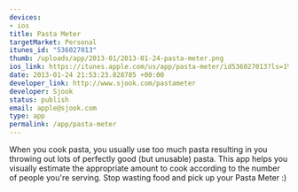 ```yaml
--- 
devices: 
- ios
title: Pasta Meter
targetMarket: Personal
itunes_id: "536027013"
thumb: /uploads/app/2013-01/2013-01-24-pasta-meter.png
ios_link: https://itunes.apple.com/us/app/pasta-meter/id536027013?ls=1%26mt=8
date: 2013-01-24 21:53:23.828785 +00:00
developer_link: http://www.sjook.com/pastameter
developer: Sjook
status: publish
email: apple@sjook.com
type: app
permalink: /app/pasta-meter
---
```


When you cook pasta, you usually use too much pasta resulting in you throwing out lots of perfectly good (but unusable) pasta. This app helps you visually estimate the appropriate amount to cook according to the number of people you're serving. Stop wasting food and pick up your Pasta Meter :)
